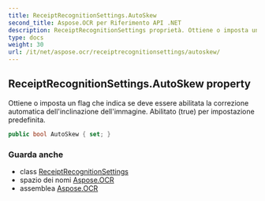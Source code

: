 ```yaml
---
title: ReceiptRecognitionSettings.AutoSkew
second_title: Aspose.OCR per Riferimento API .NET
description: ReceiptRecognitionSettings proprietà. Ottiene o imposta un flag che indica se deve essere abilitata la correzione automatica dellinclinazione dellimmagine. Abilitato true per impostazione predefinita.
type: docs
weight: 30
url: /it/net/aspose.ocr/receiptrecognitionsettings/autoskew/
---
```

## ReceiptRecognitionSettings.AutoSkew property

Ottiene o imposta un flag che indica se deve essere abilitata la correzione automatica dell'inclinazione dell'immagine. Abilitato (true) per impostazione predefinita.

```csharp
public bool AutoSkew { set; }
```

### Guarda anche

* class [ReceiptRecognitionSettings](../)
* spazio dei nomi [Aspose.OCR](../../receiptrecognitionsettings/)
* assemblea [Aspose.OCR](../../../)


